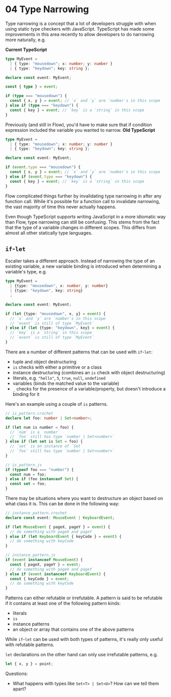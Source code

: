 # 04 Type Narrowing

Type narrowing is a concept that a lot of developers struggle with when using
static type checkers with JavaScript. TypeScript has made some improvements in
this area recently to allow developers to do narrowing more naturally, e.g.

**Current TypeScript**

```typescript
type MyEvent =
  | { type: "mousedown"; x: number; y: number }
  | { type: "keydown"; key: string };

declare const event: MyEvent;

const { type } = event;

if (type === "mousedown") {
  const { x, y } = event; // `x` and `y` are `number`s in this scope
} else if (type === "keydown") {
  const { key } = event; // `key` is a `string` in this scope
}
```

Previously (and still in Flow), you'd have to make sure that if condition
expression included the variable you wanted to narrow. **Old TypeScript**

```ts
type MyEvent =
  | { type: "mousedown"; x: number; y: number }
  | { type: "keydown"; key: string };

declare const event: MyEvent;

if (event.type === "mousedown") {
  const { x, y } = event; // `x` and `y` are `number`s in this scope
} else if (event.type === "keydown") {
  const { key } = event; // `key` is a `string` in this scope
}
```

Flow complicated things further by invalidating type narrowing in after any
function call. While it's possible for a function call to invalidate narrowing,
the vast majority of time this never actually happens.

Even though TypeScript supports writing JavaScript in a more idiomatic way than
Flow, type narrowing can still be confusing. This stems from the fact that the
type of a variable changes in different scopes. This differs from almost all
other statically type languages.

## `if`-`let`

Escalier takes a different approach. Instead of narrowing the type of an existing
variable, a new variable binding is introduced when determining a variable's
type, e.g.

```ts
type MyEvent =
  | {type: "mousedown", x: number, y: number}
  | {type: "keydown", key: string}
  ;

declare const event: MyEvent;

if (let {type: "mousedown", x, y} = event) {
  // `x` and `y` are `number`s in this scope
  // `event` is still of type `MyEvent`
} else if (let {type: "keydown", key} = event) {
  // `key` is a `string` in this scope
  // `event` is still of type `MyEvent`
}
```

There are a number of different patterns that can be used with `if`-`let`:

- tuple and object destructuring
- `is` checks with either a primitive or a class
- instance destructuring (combines an `is` check with object destructuring)
- literals, e.g. `"hello"`, `5`, `true`, `null`, `undefined`
- variables (binds the matched value to the variable)
- `_` checks for the presence of a variable/property, but doesn't introduce a
  binding for it

Here's an example using a couple of `is` patterns.

```ts
// is_pattern.crochet
declare let foo: number | Set<number>;

if (let num is number = foo) {
  // `num` is a `number`
  // `foo` still has type `number | Set<number>`
} else if (let set is Set = foo) {
  // `set` is an instance of `Set`
  // `foo` still has type `number | Set<number>`
}

// is_pattern.js
if (typeof foo === "number") {
  const num = foo;
} else if (foo instanceof Set) {
  const set = foo;
}
```

There may be situations where you want to destructure an object based on what
class it is. This can be done in the following way:

```ts
// instance_pattern.crochet
declare const event: MouseEvent | KeyboardEvent;

if (let MouseEvent { pageX, pageY } = event) {
  // do something with pageX and pageY
} else if (let KeyboardEvent { keyCode } = event) {
  // do something with keyCode
}

// instance_pattern.js
if (event instanceof MouseEvent) {
  const { pageX, pageY } = event;
  // do something with pageX and pageY
} else if (event instanceof KeyboardEvent) {
  const { keyCode } = event;
  // do something with keyCode
}
```

Patterns can either refutable or irrefutable. A pattern is said to be refutable
if it contains at least one of the following pattern kinds:

- literals
- `is`
- instance patterns
- an object or array that contains one of the above patterns

While `if`-`let` can be used with both types of patterns, it's really only
useful with refutable patterns.

`let` declarations on the other hand can only use irrefutable patterns, e.g.

```ts
let { x, y } = point;
```

Questions:

- What happens with types like `Set<T> | Set<U>`? How can we tell them apart?
